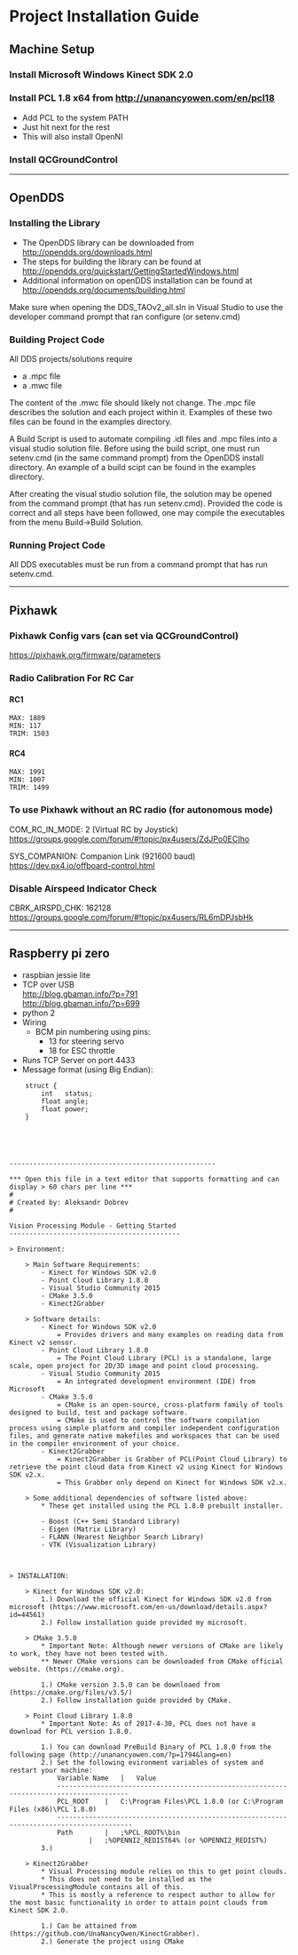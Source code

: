 # Project Installation Guide

## Machine Setup

### Install Microsoft Windows Kinect SDK 2.0
### Install PCL 1.8 x64 from http://unanancyowen.com/en/pcl18
- Add PCL to the system PATH
- Just hit next for the rest
- This will also install OpenNI
### Install QCGroundControl

---

## OpenDDS
### Installing the Library
- The OpenDDS library can be downloaded from http://opendds.org/downloads.html
- The steps for building the library can be found at http://opendds.org/quickstart/GettingStartedWindows.html
- Additional information on openDDS installation can be found at http://opendds.org/documents/building.html

Make sure when opening the DDS_TAOv2_all.sln in Visual Studio to use the developer command prompt that ran configure (or setenv.cmd)

### Building Project Code
All DDS projects/solutions require
- a .mpc file
- a .mwc file

The content of the .mwc file should likely not change.
The .mpc file describes the solution and each project within it.
Examples of these two files can be found in the examples directory.

A Build Script is used to automate compiling .idl files and .mpc files into a visual studio solution file.
Before using the build script, one must run setenv.cmd (in the same command prompt) from the OpenDDS install directory.
An example of a build scipt can be found in the examples directory.

After creating the visual studio solution file, the solution may be opened from the command prompt (that has run setenv.cmd).
Provided the code is correct and all steps have been followed, one may compile the executables from the menu Build->Build Solution.

### Running Project Code
All DDS executables must be run from a command prompt that has run setenv.cmd.

---

## Pixhawk

### Pixhawk Config vars (can set via QCGroundControl)
https://pixhawk.org/firmware/parameters

### Radio Calibration For RC Car
#### RC1
    MAX: 1889
    MIN: 117
    TRIM: 1503

#### RC4
    MAX: 1991
    MIN: 1007
    TRIM: 1499

### To use Pixhawk without an RC radio (for autonomous mode)
COM_RC_IN_MODE: 2 (Virtual RC by Joystick)<br/>
https://groups.google.com/forum/#!topic/px4users/ZdJPo0ECIho


SYS_COMPANION: Companion Link (921600 baud)<br/>
https://dev.px4.io/offboard-control.html

### Disable Airspeed Indicator Check
CBRK_AIRSPD_CHK: 162128<br/>
https://groups.google.com/forum/#!topic/px4users/RL6mDPJsbHk

---

## Raspberry pi zero
- raspbian jessie lite
- TCP over USB<br/>
    http://blog.gbaman.info/?p=791<br/>
    http://blog.gbaman.info/?p=699
- python 2
- Wiring
    - BCM pin numbering using pins:
        - 13 for steering servo
        - 18 for ESC throttle
- Runs TCP Server on port 4433
- Message format (using Big Endian):
```
    struct {
        int   status;
        float angle;
        float power;
    }
    
    
    
    
    
----------------------------------------------------

*** Open this file in a text editor that supports formatting and can display > 60 chars per line ***
#
# Created by: Aleksandr Dobrev
#

Vision Processing Module - Getting Started
-------------------------------------------

> Environment:
	
	> Main Software Requirements:
		- Kinect for Windows SDK v2.0
		- Point Cloud Library 1.8.0
		- Visual Studio Community 2015
		- CMake 3.5.0
		- Kinect2Grabber

	> Software details:
		- Kinect for Windows SDK v2.0
			= Provides drivers and many examples on reading data from Kinect v2 sensor.
		- Point Cloud Library 1.8.0
			= The Point Cloud Library (PCL) is a standalone, large scale, open project for 2D/3D image and point cloud processing.
		- Visual Studio Community 2015
			= An integrated development environment (IDE) from Microsoft
		- CMake 3.5.0
			= CMake is an open-source, cross-platform family of tools designed to build, test and package software. 
			= CMake is used to control the software compilation process using simple platform and compiler independent configuration files, and generate native makefiles and workspaces that can be used in the compiler environment of your choice.
		- Kinect2Grabber
			= Kinect2Grabber is Grabber of PCL(Point Cloud Library) to retrieve the point cloud data from Kinect v2 using Kinect for Windows SDK v2.x.
			= This Grabber only depend on Kinect for Windows SDK v2.x.
	
	> Some additional dependencies of software listed above:
		* These get installed using the PCL 1.8.0 prebuilt installer.

		- Boost (C++ Semi Standard Library)
		- Eigen (Matrix Library)
		- FLANN (Nearest Neighbor Search Library)
		- VTK (Visualization Library)



> INSTALLATION:
	
	> Kinect for Windows SDK v2.0:
		1.) Download the official Kinect for Windows SDK v2.0 from microsoft (https://www.microsoft.com/en-us/download/details.aspx?id=44561)
		2.) Follow installation guide provided my microsoft.

	> CMake 3.5.0
		* Important Note: Although newer versions of CMake are likely to work, they have not been tested with.
		** Newer CMake versions can be downloaded from CMake official website. (https://cmake.org).

		1.) CMake version 3.5.0 can be downloaed from (https://cmake.org/files/v3.5/)
		2.) Follow installation guide provided by CMake.

	> Point Cloud Library 1.8.0
		* Important Note: As of 2017-4-30, PCL does not have a download for PCL version 1.8.0.

		1.) You can download PreBuild Binary of PCL 1.8.0 from the following page (http://unanancyowen.com/?p=1794&lang=en)
		2.) Set the following evironment variables of system and restart your machine:
			Variable Name	|	Value
			----------------------------------------------------------------------------------------
			PCL_ROOT	|	C:\Program Files\PCL 1.8.0 (or C:\Program Files (x86)\PCL 1.8.0)
			-----------------------------------------------------------------------------------------
			Path		|	;%PCL_ROOT%\bin 
					|	;%OPENNI2_REDIST64% (or %OPENNI2_REDIST%)
		3.)

	> Kinect2Grabber
		* Visual Processing module relies on this to get point clouds.
		* This does not need to be installed as the VisualProcessingModule contains all of this.
		* This is mostly a reference to respect author to allow for the most basic functionality in order to attain point clouds from Kinect SDK 2.0. 

		1.) Can be attained from (https://github.com/UnaNancyOwen/KinectGrabber).
		2.) Generate the project using CMake
		




    
```
